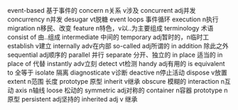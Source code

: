 event-based 基于事件的
concern n关系 v涉及
concurrent adj并发
concurrency n并发
desugar vt脱糖
event loops 事件循环
execution n执行
migration n移民、改变
feature n特色，v以..为主要组成
terminology 术语
consist of 由..组成
intermediate 中间的
temporary adj暂时的，n临时工
establish v建立
internally adv在内部
so-called adj所谓的
in addition 除此之外
sequential adj顺序的
parallel 并行
separate 分开、独立的
in place 适当的
in place of 代替
instantly adv立刻
detect vt检测
handy adj有用的
is equivalent to 全等于
isolate 隔离 
diagnosticate v诊断
deactive n停止活动
dispose v放置
extent n范围 长度
prototype 原型
inherit v继承
obscure 模糊的
interaction n互动
axis n轴线
loose 松动的
symmetric adj对称的
container n容器
prototype n原型
persistent adj坚持的
inherited adj v 继承

















































































































